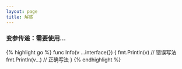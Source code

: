 ```yaml
---
layout: page
title: 解惑
---
```


### 变参传递：需要使用...
{% highlight go %}
func Info(v ...interface{}) {
	fmt.Println(v)    // 错误写法
	fmt.Println(v...) // 正确写法
}
{% endhighlight %}

